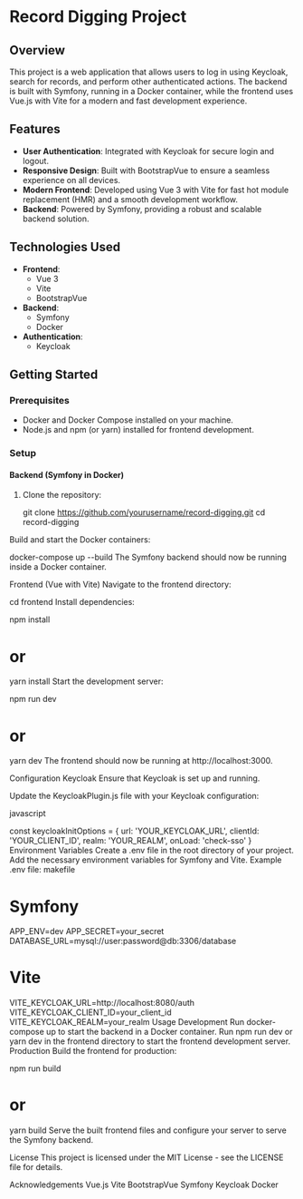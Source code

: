 # Record Digging Project

## Overview

This project is a web application that allows users to log in using Keycloak, search for records, and perform other authenticated actions. The backend is built with Symfony, running in a Docker container, while the frontend uses Vue.js with Vite for a modern and fast development experience.

## Features

- **User Authentication**: Integrated with Keycloak for secure login and logout.
- **Responsive Design**: Built with BootstrapVue to ensure a seamless experience on all devices.
- **Modern Frontend**: Developed using Vue 3 with Vite for fast hot module replacement (HMR) and a smooth development workflow.
- **Backend**: Powered by Symfony, providing a robust and scalable backend solution.

## Technologies Used

- **Frontend**:
  - Vue 3
  - Vite
  - BootstrapVue
- **Backend**:
  - Symfony
  - Docker
- **Authentication**:
  - Keycloak

## Getting Started

### Prerequisites

- Docker and Docker Compose installed on your machine.
- Node.js and npm (or yarn) installed for frontend development.

### Setup

#### Backend (Symfony in Docker)

1. Clone the repository:

   git clone https://github.com/yourusername/record-digging.git
   cd record-digging


Build and start the Docker containers:


docker-compose up --build
The Symfony backend should now be running inside a Docker container.

Frontend (Vue with Vite)
Navigate to the frontend directory:


cd frontend
Install dependencies:


npm install
# or
yarn install
Start the development server:


npm run dev
# or
yarn dev
The frontend should now be running at http://localhost:3000.

Configuration
Keycloak
Ensure that Keycloak is set up and running.

Update the KeycloakPlugin.js file with your Keycloak configuration:

javascript

const keycloakInitOptions = {
    url: 'YOUR_KEYCLOAK_URL',
    clientId: 'YOUR_CLIENT_ID',
    realm: 'YOUR_REALM',
    onLoad: 'check-sso'
}
Environment Variables
Create a .env file in the root directory of your project.
Add the necessary environment variables for Symfony and Vite.
Example .env file:
makefile

# Symfony
APP_ENV=dev
APP_SECRET=your_secret
DATABASE_URL=mysql://user:password@db:3306/database

# Vite
VITE_KEYCLOAK_URL=http://localhost:8080/auth
VITE_KEYCLOAK_CLIENT_ID=your_client_id
VITE_KEYCLOAK_REALM=your_realm
Usage
Development
Run docker-compose up to start the backend in a Docker container.
Run npm run dev or yarn dev in the frontend directory to start the frontend development server.
Production
Build the frontend for production:



npm run build
# or
yarn build
Serve the built frontend files and configure your server to serve the Symfony backend.

License
This project is licensed under the MIT License - see the LICENSE file for details.

Acknowledgements
Vue.js
Vite
BootstrapVue
Symfony
Keycloak
Docker
